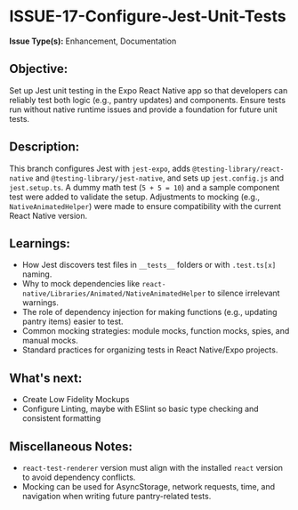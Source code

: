 # ISSUE-17-Configure-Jest-Unit-Tests

**Issue Type(s):** Enhancement, Documentation

## Objective:
Set up Jest unit testing in the Expo React Native app so that developers can reliably test both logic (e.g., pantry updates) and components. Ensure tests run without native runtime issues and provide a foundation for future unit tests.

## Description:
This branch configures Jest with `jest-expo`, adds `@testing-library/react-native` and `@testing-library/jest-native`, and sets up `jest.config.js` and `jest.setup.ts`. A dummy math test (`5 + 5 = 10`) and a sample component test were added to validate the setup. Adjustments to mocking (e.g., `NativeAnimatedHelper`) were made to ensure compatibility with the current React Native version.

## Learnings:
- How Jest discovers test files in `__tests__` folders or with `.test.ts[x]` naming.
- Why to mock dependencies like `react-native/Libraries/Animated/NativeAnimatedHelper` to silence irrelevant warnings.
- The role of dependency injection for making functions (e.g., updating pantry items) easier to test.
- Common mocking strategies: module mocks, function mocks, spies, and manual mocks.
- Standard practices for organizing tests in React Native/Expo projects.

## What's next:
- Create Low Fidelity Mockups
- Configure Linting, maybe with ESlint so basic type checking and consistent formatting

## Miscellaneous Notes:
- `react-test-renderer` version must align with the installed `react` version to avoid dependency conflicts.
- Mocking can be used for AsyncStorage, network requests, time, and navigation when writing future pantry-related tests.